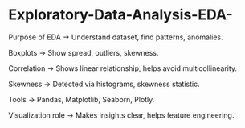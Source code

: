 # Exploratory-Data-Analysis-EDA-

Purpose of EDA → Understand dataset, find patterns, anomalies.

Boxplots → Show spread, outliers, skewness.

Correlation → Shows linear relationship, helps avoid multicollinearity.

Skewness → Detected via histograms, skewness statistic.

Tools → Pandas, Matplotlib, Seaborn, Plotly.

Visualization role → Makes insights clear, helps feature engineering.
